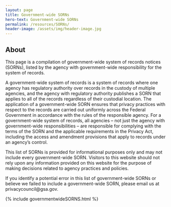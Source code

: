 ```yaml
---
layout: page
title: Government-wide SORNs
hero-text: Government-wide SORNs
permalink: /resources/SORNs/
header-image: /assets/img/header-image.jpg
---
```

<h2 class="font-sans-lg text-primary-darker">About</h2>

<p class="font-sans-sm">This page is a compilation of government-wide system of records notices (SORNs), listed by the agency with government-wide responsibility for the system of records. </p>

<p class="font-sans-sm">A government-wide system of records is a system of records where one agency has regulatory authority over records in the custody of multiple agencies, and the agency with regulatory authority publishes a SORN that applies to all of the records regardless of their custodial location.  The application of a government-wide SORN ensures that privacy practices with respect to the records are carried out uniformly across the Federal Government in accordance with the rules of the responsible agency.  For a government-wide system of records, all agencies – not just the agency with government-wide responsibilities – are responsible for complying with the terms of the SORN and the applicable requirements in the Privacy Act, including the access and amendment provisions that apply to records under an agency’s control. </p>

<p class="font-sans-sm">This list of SORNs is provided for informational purposes only and may not include every government-wide SORN.  Visitors to this website should not rely upon any information provided on this website for the purpose of making decisions related to agency practices and policies. </p>

<p class="font-sans-sm">If you identify a potential error in this list of government-wide SORNs or believe we failed to include a government-wide SORN, please email us at privacycouncil@gsa.gov.

</p>
{% include governmentwideSORNS.html %}
